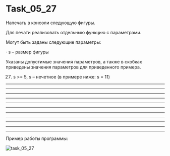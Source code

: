 # Task_05_27

Напечать в консоли следующую фигуры.

Для печати реализовать отдельныю функцию с параметрами.

Могут быть заданы следующие параметры:

· s – размер фигуры

Указаны допустимые значения параметров, а также в скобках приведены значения параметров для приведенного примера.



27. s >= 5, s – нечетное (в примере ниже: s = 11)


**    *    **
* *   *   *
*  *  *  *
*   * * *
*    ***
************
*    ***
*   * * *
*  *  *  *
* *   *   *
**    *    *


Пример работы программы:


![task_05_27](https://user-images.githubusercontent.com/71034843/97596284-9caab280-1a15-11eb-8447-1016d2f667a1.png)
